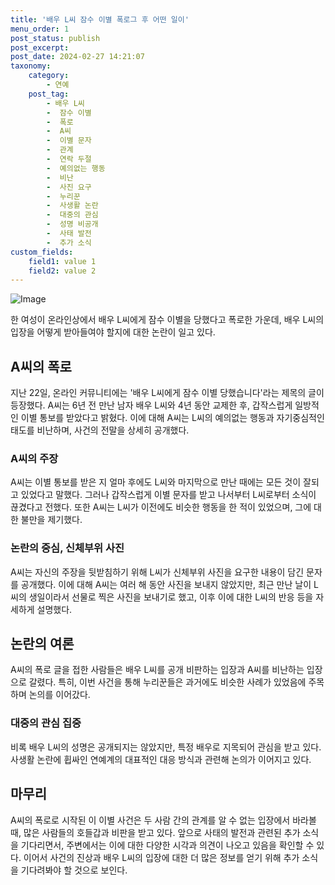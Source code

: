 ```yaml
---
title: '배우 L씨 잠수 이별 폭로그 후 어떤 일이'
menu_order: 1
post_status: publish
post_excerpt: 
post_date: 2024-02-27 14:21:07
taxonomy:
    category:
        - 연예
    post_tag:
        - 배우 L씨
        -  잠수 이별
        -  폭로
        -  A씨
        -  이별 문자
        -  관계
        -  연락 두절
        -  예의없는 행동
        -  비난
        -  사진 요구
        -  누리꾼
        -  사생활 논란
        -  대중의 관심
        -  성명 비공개
        -  사태 발전
        -  추가 소식
custom_fields:
    field1: value 1
    field2: value 2
---
```


![Image](https://mimgnews.pstatic.net/image/311/2024/02/27/0001696072_001_20240227070904404.jpg?type=w540)

한 여성이 온라인상에서 배우 L씨에게 잠수 이별을 당했다고 폭로한 가운데, 배우 L씨의 입장을 어떻게 받아들여야 할지에 대한 논란이 일고 있다. 
## A씨의 폭로
지난 22일, 온라인 커뮤니티에는 '배우 L씨에게 잠수 이별 당했습니다'라는 제목의 글이 등장했다. A씨는 6년 전 만난 남자 배우 L씨와 4년 동안 교제한 후, 갑작스럽게 일방적인 이별 통보를 받았다고 밝혔다. 이에 대해 A씨는 L씨의 예의없는 행동과 자기중심적인 태도를 비난하며, 사건의 전말을 상세히 공개했다.
### A씨의 주장
A씨는 이별 통보를 받은 지 얼마 후에도 L씨와 마지막으로 만난 때에는 모든 것이 잘되고 있었다고 말했다. 그러나 갑작스럽게 이별 문자를 받고 나서부터 L씨로부터 소식이 끊겼다고 전했다. 또한 A씨는 L씨가 이전에도 비슷한 행동을 한 적이 있었으며, 그에 대한 불만을 제기했다.
### 논란의 중심, 신체부위 사진
A씨는 자신의 주장을 뒷받침하기 위해 L씨가 신체부위 사진을 요구한 내용이 담긴 문자를 공개했다. 이에 대해 A씨는 여러 해 동안 사진을 보내지 않았지만, 최근 만난 날이 L씨의 생일이라서 선물로 찍은 사진을 보내기로 했고, 이후 이에 대한 L씨의 반응 등을 자세하게 설명했다.
## 논란의 여론
A씨의 폭로 글을 접한 사람들은 배우 L씨를 공개 비판하는 입장과 A씨를 비난하는 입장으로 갈렸다. 특히, 이번 사건을 통해 누리꾼들은 과거에도 비슷한 사례가 있었음에 주목하며 논의를 이어갔다. 
### 대중의 관심 집중
비록 배우 L씨의 성명은 공개되지는 않았지만, 특정 배우로 지목되어 관심을 받고 있다. 사생활 논란에 휩싸인 연예계의 대표적인 대응 방식과 관련해 논의가 이어지고 있다.
## 마무리
A씨의 폭로로 시작된 이 이별 사건은 두 사람 간의 관계를 알 수 없는 입장에서 바라볼 때, 많은 사람들의 호들갑과 비판을 받고 있다. 앞으로 사태의 발전과 관련된 추가 소식을 기다리면서, 주변에서는 이에 대한 다양한 시각과 의견이 나오고 있음을 확인할 수 있다.
이어서 사건의 진상과 배우 L씨의 입장에 대한 더 많은 정보를 얻기 위해 추가 소식을 기다려봐야 할 것으로 보인다.
